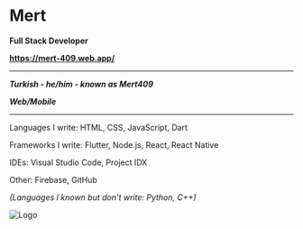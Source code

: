 # Mert

**Full Stack Developer**

**https://mert-409.web.app/**

----

_**Turkish - he/him - known as Mert409**_

_**Web/Mobile**_

----

Languages I write: HTML, CSS, JavaScript, Dart 

Frameworks I write: Flutter, Node.js, React, React Native

IDEs: Visual Studio Code, Project IDX

Other: Firebase, GitHub

_(Languages I known but don't write: Python, C++)_

![Logo](https://github.com/user-attachments/assets/93d72389-0468-4a69-897e-9ac6af3e3278)
